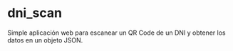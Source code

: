 # dni_scan
Simple aplicación web para escanear un QR Code de un DNI y obtener los datos en un objeto JSON.
